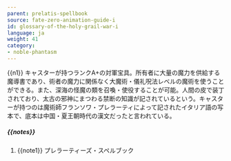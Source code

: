 ```yaml
---
parent: prelatis-spellbook
source: fate-zero-animation-guide-i
id: glossary-of-the-holy-grail-war-i
language: ja
weight: 41
category:
- noble-phantasm
---
```


{{n1}}
キャスターが持つランクA+の対軍宝具。所有者に大量の魔力を供給する魔導書であり、術者の魔力に関係なく大魔術・儀礼呪法レベルの魔術を使うことができる。また、深海の怪魔の類を召喚・使役することが可能。人間の皮で装丁されており、太古の邪神にまつわる禁断の知識が記されているという。キャスターが持つのは魔術師フランソワ・プレラーティによって記されたイタリア語の写本で、底本は中国・夏王朝時代の漢文だったと言われている。

##### {{notes}}

1. {{note1}} プレラーティーズ・スペルブック
